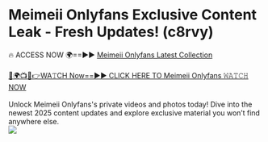 # Meimeii Onlyfans Exclusive Content Leak - Fresh Updates! (c8rvy)

🔥 ACCESS NOW 🌍==►► <a href="https://tinyurl.com/kvy9nzfs" rel="nofollow">Meimeii Onlyfans Latest Collection</a>
<br><br>
[🔴🌍📺📱👉WA𝚃CH Now==►► CLICK HERE TO Meimeii Onlyfans 𝚆𝙰𝚃𝙲𝙷 NOW](https://tinyurl.com/kvy9nzfs)
<br><br>
Unlock Meimeii Onlyfans's private videos and photos today! Dive into the newest 2025 content updates and explore exclusive material you won’t find anywhere else.
<br>
<a href="https://tinyurl.com/kvy9nzfs" rel="nofollow" data-target="animated-image.originalLink"><img src="https://camo.githubusercontent.com/8a4f000d20f83aca3bf7ec5f350d767afa0574a8a352519fd8cfa583a6f93a33/68747470733a2f2f692e696d6775722e636f6d2f644a486b345a712e676966" data-canonical-src="https://i.imgur.com/dJHk4Zq.gif" style="max-width: 100%; display: inline-block;" data-target="animated-image.originalImage"></a>
<br>
